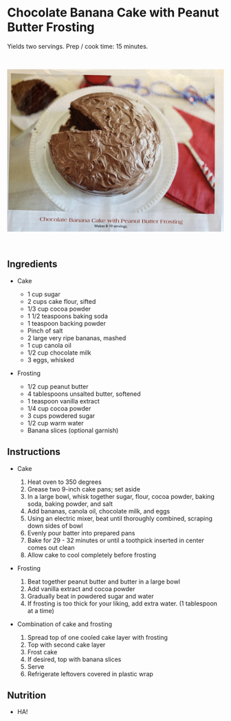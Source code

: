 # Chocolate Banana Cake with Peanut Butter Frosting
Yields two servings. Prep / cook time: 15 minutes.

<br>

![Chocolate Banana Cake](./images/chocobananaCake.jpg "Chocolate Banana Cake")

<br>

## Ingredients
- Cake
  - 1 cup sugar
  - 2 cups cake flour, sifted
  - 1/3 cup cocoa powder
  - 1 1/2 teaspoons baking soda
  - 1 teaspoon backing powder
  - Pinch of salt
  - 2 large very ripe bananas, mashed
  - 1 cup canola oil
  - 1/2 cup chocolate milk
  - 3 eggs, whisked 

- Frosting
  - 1/2 cup peanut butter
  - 4 tablespoons unsalted butter, softened
  - 1 teaspoon vanilla extract
  - 1/4 cup cocoa powder
  - 3 cups powdered sugar
  - 1/2 cup warm water
  - Banana slices (optional garnish)


## Instructions
- Cake
  1. Heat oven to 350 degrees
  2. Grease two 9-inch cake pans; set aside
  3. In a large bowl, whisk together sugar, flour, cocoa powder, baking soda, baking powder, and salt
  4. Add bananas, canola oil, chocolate milk, and eggs
  5. Using an electric mixer, beat until thoroughly combined, scraping down sides of bowl
  6. Evenly pour batter into prepared pans
  7. Bake for 29 - 32 minutes or until a toothpick inserted in center comes out clean
  8. Allow cake to cool completely before frosting

- Frosting
  1. Beat together peanut butter and butter in a large bowl
  2. Add vanilla extract and cocoa powder
  3. Gradually beat in powdered sugar and water
  4. If frosting is too thick for your liking, add extra water. (1 tablespoon at a time)

- Combination of cake and frosting
  1. Spread top of one cooled cake layer with frosting
  2. Top with second cake layer
  3. Frost cake
  4. If desired, top with banana slices
  5. Serve
  6. Refrigerate leftovers covered in plastic wrap


## Nutrition
- HA!